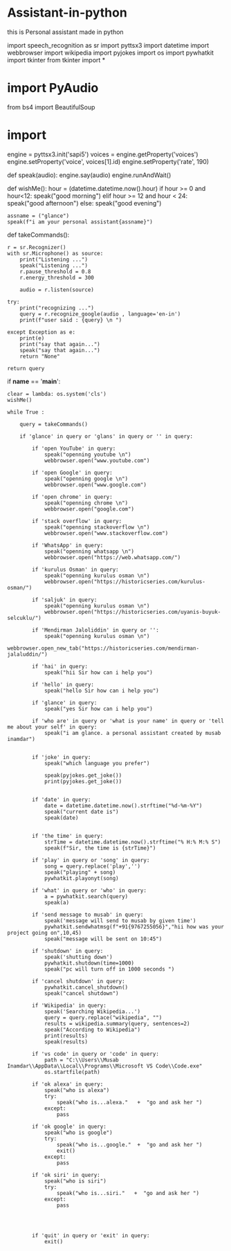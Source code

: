 # Assistant-in-python
this is Personal assistant made in python

import speech_recognition as sr
import pyttsx3
import datetime
import webbrowser
import wikipedia
import pyjokes
import os
import pywhatkit
import tkinter
from tkinter import *
# import PyAudio
from bs4 import BeautifulSoup
# import 


engine = pyttsx3.init('sapi5')
voices = engine.getProperty('voices')
engine.setProperty('voice', voices[1].id)
engine.setProperty('rate', 190)

def speak(audio):
    engine.say(audio)
    engine.runAndWait()

def wishMe():
    hour = (datetime.datetime.now().hour)
    if hour >= 0 and hour<12:
        speak("good morning")
    elif hour >= 12 and hour < 24:
        speak("good afternoon")
    else:
        speak("good evening")
    
    assname = ("glance")
    speak(f"i am your personal assistant{assname}")

def takeCommands():
    
    r = sr.Recognizer()
    with sr.Microphone() as source:
        print("Listening ...")
        speak("Listening ...")
        r.pause_threshold = 0.8
        r.energy_threshold = 300

        audio = r.listen(source)

    try:
        print("recognizing ...")
        query = r.recognize_google(audio , language='en-in')
        print(f"user said : {query} \n ")
    
    except Exception as e:
        print(e)
        print("say that again...")
        speak("say that again...")
        return "None"

    return query

if __name__ == '__main__':


    clear = lambda: os.system('cls')
    wishMe()

    while True :

        query = takeCommands()

        if 'glance' in query or 'glans' in query or '' in query:
        
            if 'open YouTube' in query:
                speak("openning youtube \n")
                webbrowser.open("www.youtube.com")

            if 'open Google' in query:
                speak("openning google \n")
                webbrowser.open("www.google.com")
                
            if 'open chrome' in query:
                speak("openning chrome \n")
                webbrowser.open("google.com")

            if 'stack overflow' in query:
                speak("openning stackoverflow \n")
                webbrowser.open("www.stackoverflow.com")

            if 'WhatsApp' in query:
                speak("openning whatsapp \n")
                webbrowser.open("https://web.whatsapp.com/")
            
            if 'kurulus Osman' in query:
                speak("openning kurulus osman \n")
                webbrowser.open("https://historicseries.com/kurulus-osman/")

            if 'saljuk' in query:
                speak("openning kurulus osman \n")
                webbrowser.open("https://historicseries.com/uyanis-buyuk-selcuklu/")
                        
            if 'Mendirman Jaloliddin' in query or '':
                speak("openning kurulus osman \n")
                webbrowser.open_new_tab("https://historicseries.com/mendirman-jalaluddin/")
                
            if 'hai' in query:
                speak("hii Sir how can i help you")
                
            if 'hello' in query:
                speak("hello Sir how can i help you")
                
            if 'glance' in query:
                speak("yes Sir how can i help you")
                
            if 'who are' in query or 'what is your name' in query or 'tell me about your self' in query:
                speak("i am glance. a personal assistant created by musab inamdar")

                
            if 'joke' in query:
                speak("which language you prefer")

                speak(pyjokes.get_joke())
                print(pyjokes.get_joke())
               

            if 'date' in query:
                date = datetime.datetime.now().strftime("%d-%m-%Y")
                speak("current date is")
                speak(date)
            
            
            if 'the time' in query:
                strTime = datetime.datetime.now().strftime("% H:% M:% S")   
                speak(f"Sir, the time is {strTime}")
                
            if 'play' in query or 'song' in query:
                song = query.replace('play','')
                speak("playing" + song)
                pywhatkit.playonyt(song)

            if 'what' in query or 'who' in query:
                a = pywhatkit.search(query)
                speak(a)
            
            if 'send message to musab' in query:
                speak('message will send to musab by given time')
                pywhatkit.sendwhatmsg(f"+91{9767255056}","hii how was your project going on",10,45)
                speak("message will be sent on 10:45")

            if 'shutdown' in query:
                speak('shutting down')
                pywhatkit.shutdown(time=1000)
                speak("pc will turn off in 1000 seconds ")

            if 'cancel shutdown' in query:
                pywhatkit.cancel_shutdown()
                speak("cancel shutdown")

            if 'Wikipedia' in query:
                speak('Searching Wikipedia...')
                query = query.replace("wikipedia", "")
                results = wikipedia.summary(query, sentences=2)
                speak("According to Wikipedia")
                print(results)
                speak(results)

            if 'vs code' in query or 'code' in query:
                path = "C:\\Users\\Musab Inamdar\\AppData\\Local\\Programs\\Microsoft VS Code\\Code.exe"
                os.startfile(path)
                
            if 'ok alexa' in query:
                speak("who is alexa")
                try:
                    speak("who is...alexa."   +  "go and ask her ")
                except:
                    pass
            
            if 'ok google' in query:                    
                speak("who is google")
                try:
                    speak("who is...google."  +  "go and ask her ")
                    exit()
                except:
                    pass

            if 'ok siri' in query:
                speak("who is siri")
                try:
                    speak("who is...siri."   +  "go and ask her ")
                except:
                    pass
            
            
            
            
            if 'quit' in query or 'exit' in query:
                exit()

